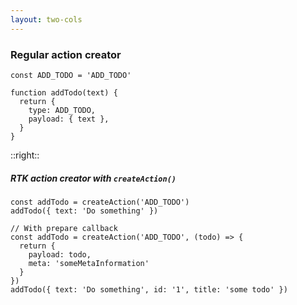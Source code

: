 ```yaml
---
layout: two-cols
---
```


<div class="col-left">

### Regular action creator

```tsx
const ADD_TODO = 'ADD_TODO'

function addTodo(text) {
  return {
    type: ADD_TODO,
    payload: { text },
  }
}
```

</div>

::right::

<div class="col-right">

##### RTK action creator with `createAction()`

```tsx {all|1-2|4-11}
const addTodo = createAction('ADD_TODO')
addTodo({ text: 'Do something' })

// With prepare callback
const addTodo = createAction('ADD_TODO', (todo) => {
  return {
    payload: todo,
    meta: 'someMetaInformation'
  }
})
addTodo({ text: 'Do something', id: '1', title: 'some todo' })
```

</div>
